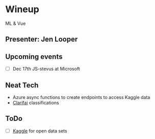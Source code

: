 # Wineup

ML & Vue

## Presenter: Jen Looper

## Upcoming events

- [ ] Dec 17th JS-stevus at Microsoft

## Neat Tech

- Azure async functions to create endpoints to access Kaggle data
- [Clarifai](https://www.clarifai.com/) classifications

## ToDo

- [ ] [Kaggle](https://www.kaggle.com/datasets?utm_medium=paid&utm_source=google.com+search&utm_campaign=datasets&gclid=CjwKCAiAzanuBRAZEiwA5yf4umyVYrQlpt9urYPWGZaiSM0J-d-4b8uWTgiAYOd2z6X6yKajlaDZABoCHQwQAvD_BwE) for open data sets